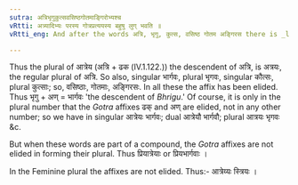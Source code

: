 ```yaml
---
sutra: अत्रिभृगुकुत्सवसिष्ठगोतमाङ्गिरोभ्यश्च
vRtti: अत्र्यादिभ्यः परस्य गोत्रप्रत्ययस्य बहुषु लुग् भवति ॥
vRtti_eng: And after the words अत्रि, भृगु, कुत्स, वसिष्ठ गोतम अङ्गिरस there is _luk_-elision of the _Gotra_-affix, when the word takes the plural, but not in feminine.

---
```

Thus the plural of आत्रेय (अत्रि + ढक (IV.1.122.)) the descendent of अत्रि, is अत्रयः, the regular plural of अत्रि. So also, singular भार्गवः, plural भृगवः, singular कौत्सः, plural कुत्साः; so, वसिष्ठाः, गोतमाः, अङ्गिरसः. In all these the affix has been elided. Thus भृगु + अण् = भार्गवः 'the descendent of _Bhrigu_.' Of course, it is only in the plural number that the _Gotra_ affixes ढक् and अण् are elided, not in any other number; so we have in singular आत्रेयः भार्गवः; dual आत्रेयौ भार्गवौ; plural आत्रयः भृगवः &c.

But when these words are part of a compound, the _Gotra_ affixes are not elided in forming their plural. Thus प्रियात्रेयाः or प्रियभार्गवाः ।

In the Feminine plural the affixes are not elided. Thus:- आत्रेय्यः स्त्रियः ।